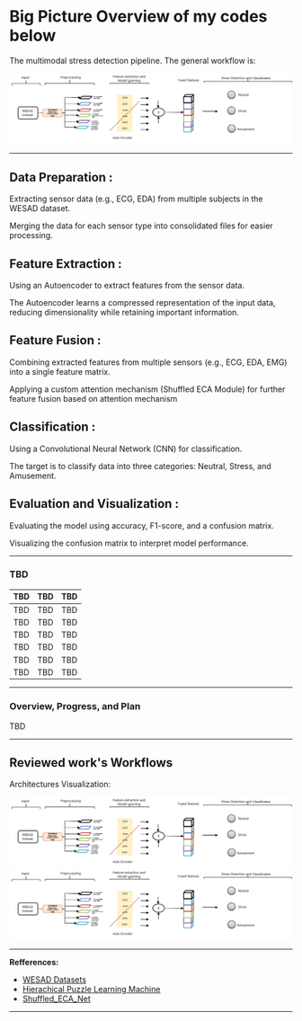 
# Big Picture Overview of my codes below

The multimodal stress detection pipeline. The general workflow is:

<p align="center">
  <img src="https://github.com/ngasajr/Works_Summary/blob/main/Material/Arch_multimodal_stress_wesad_.png" width="800" />
</p>


---

## Data Preparation :

Extracting sensor data (e.g., ECG, EDA) from multiple subjects in the WESAD dataset.

Merging the data for each sensor type into consolidated files for easier processing.

## Feature Extraction :

Using an Autoencoder to extract features from the sensor data.

The Autoencoder learns a compressed representation of the input data, reducing dimensionality while retaining important information.

## Feature Fusion :

Combining extracted features from multiple sensors (e.g., ECG, EDA, EMG) into a single feature matrix.

Applying a custom attention mechanism (Shuffled ECA Module) for further feature fusion based on attention mechanism

## Classification :

Using a Convolutional Neural Network (CNN) for classification.

The target is to classify data into three categories: Neutral, Stress, and Amusement.

## Evaluation and Visualization :

Evaluating the model using accuracy, F1-score, and a confusion matrix.

Visualizing the confusion matrix to interpret model performance.

---

### TBD

| TBD              | TBD                         |TBD                 |
|-----------------------|--------------------------------------------|------------------------------------------|
| TBD     | TBD  | TBD     |
| TBD      | TBD        | TBD                     |
| TBD  | TBD                         | TBD  |
| TBD           | TBD     | TBD             |
| TBD       | TBD                 | TBD                       |
| TBD       | TBD              | TBD            |

---

### Overview, Progress, and Plan

TBD

---

## Reviewed work's Workflows

Architectures Visualization:

<p float="left">
  <img src="https://github.com/ngasajr/Works_Summary/blob/main/Material/Arch_multimodal_stress_wesad_.png" width="600" />
  <img src="https://github.com/ngasajr/Works_Summary/blob/main/Material/Arch_multimodal_stress_wesad_.png" width="600" />
  
</p>

---

**Refferences:**
- [WESAD Datasets](https://archive.ics.uci.edu/dataset/465/wesad+wearable+stress+and+affect+detection)
- [Hierachical Puzzle Learning Machine](https://www.sciencedirect.com/science/article/pii/S1746809423000575)
- [Shuffled_ECA_Net](https://www.sciencedirect.com/science/article/pii/S0010482524013027)
  
---
